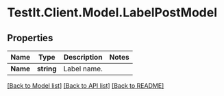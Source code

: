 # TestIt.Client.Model.LabelPostModel

## Properties

Name | Type | Description | Notes
------------ | ------------- | ------------- | -------------
**Name** | **string** | Label name. | 

[[Back to Model list]](../README.md#documentation-for-models) [[Back to API list]](../README.md#documentation-for-api-endpoints) [[Back to README]](../README.md)

